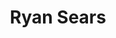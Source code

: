 ---
title: 'Ryan Sears'
image: '/images/team/ryansears.jpg'
alumni: 'yes'
active: 'no'
jobtitle: 'Cultural Branch & Treasurer'
email: 'peter@test.com'
linkedinurl: 'https://www.linkedin.com/'
---